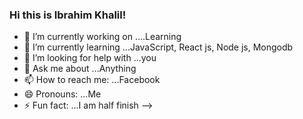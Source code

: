 ### Hi this is  Ibrahim Khalil!



- 🔭 I’m currently working on ....Learning
- 🌱 I’m currently learning ...JavaScript, React js, Node js, Mongodb
- 🤔 I’m looking for help with ...you
- 💬 Ask me about ...Anything
- 📫 How to reach me: ...Facebook
- 😄 Pronouns: ...Me
- ⚡ Fun fact: ...I am half finish
-->
